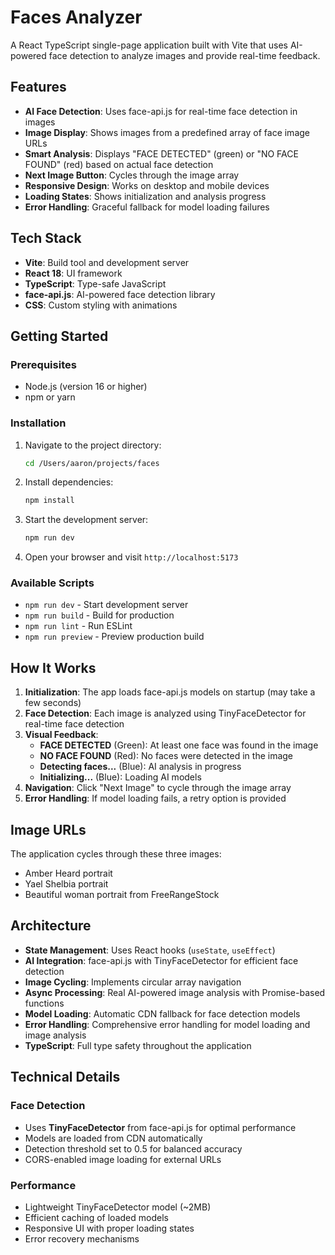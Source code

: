 # Faces Analyzer

A React TypeScript single-page application built with Vite that uses AI-powered face detection to analyze images and provide real-time feedback.

## Features

- **AI Face Detection**: Uses face-api.js for real-time face detection in images
- **Image Display**: Shows images from a predefined array of face image URLs
- **Smart Analysis**: Displays "FACE DETECTED" (green) or "NO FACE FOUND" (red) based on actual face detection
- **Next Image Button**: Cycles through the image array
- **Responsive Design**: Works on desktop and mobile devices
- **Loading States**: Shows initialization and analysis progress
- **Error Handling**: Graceful fallback for model loading failures

## Tech Stack

- **Vite**: Build tool and development server
- **React 18**: UI framework
- **TypeScript**: Type-safe JavaScript
- **face-api.js**: AI-powered face detection library
- **CSS**: Custom styling with animations

## Getting Started

### Prerequisites

- Node.js (version 16 or higher)
- npm or yarn

### Installation

1. Navigate to the project directory:
   ```bash
   cd /Users/aaron/projects/faces
   ```

2. Install dependencies:
   ```bash
   npm install
   ```

3. Start the development server:
   ```bash
   npm run dev
   ```

4. Open your browser and visit `http://localhost:5173`

### Available Scripts

- `npm run dev` - Start development server
- `npm run build` - Build for production
- `npm run lint` - Run ESLint
- `npm run preview` - Preview production build

## How It Works

1. **Initialization**: The app loads face-api.js models on startup (may take a few seconds)
2. **Face Detection**: Each image is analyzed using TinyFaceDetector for real-time face detection
3. **Visual Feedback**: 
   - **FACE DETECTED** (Green): At least one face was found in the image
   - **NO FACE FOUND** (Red): No faces were detected in the image
   - **Detecting faces...** (Blue): AI analysis in progress
   - **Initializing...** (Blue): Loading AI models
4. **Navigation**: Click "Next Image" to cycle through the image array
5. **Error Handling**: If model loading fails, a retry option is provided

## Image URLs

The application cycles through these three images:
- Amber Heard portrait
- Yael Shelbia portrait  
- Beautiful woman portrait from FreeRangeStock

## Architecture

- **State Management**: Uses React hooks (`useState`, `useEffect`)
- **AI Integration**: face-api.js with TinyFaceDetector for efficient face detection
- **Image Cycling**: Implements circular array navigation
- **Async Processing**: Real AI-powered image analysis with Promise-based functions
- **Model Loading**: Automatic CDN fallback for face detection models
- **Error Handling**: Comprehensive error handling for model loading and image analysis
- **TypeScript**: Full type safety throughout the application

## Technical Details

### Face Detection
- Uses **TinyFaceDetector** from face-api.js for optimal performance
- Models are loaded from CDN automatically
- Detection threshold set to 0.5 for balanced accuracy
- CORS-enabled image loading for external URLs

### Performance
- Lightweight TinyFaceDetector model (~2MB)
- Efficient caching of loaded models
- Responsive UI with proper loading states
- Error recovery mechanisms
